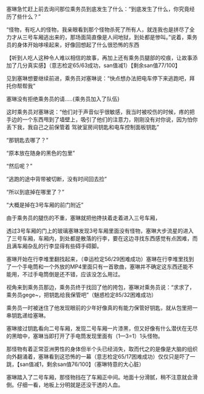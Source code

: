 塞琳急忙赶上前去询问那位乘务员到底发生了什么：“到底发生了什么，你究竟经历了些什么？”

“怪物，有吃人的怪物，我亲眼看到那个怪物杀死了所有人，就连我也是拼尽了全力才从三号车厢逃出来的，那场面简直像是人间地狱，到处都是惨叫。”说着，乘务员的身体开始哆嗦起来，好像回想起了什么很恐怖的东西

【听到人吃人这种令人难以相信的故事，再加上还有乘务员腿部的咬痕，让故事添加了几分真实感】（意志检定65/63成功，san值减1）【剩余san值77/100】

见到塞琳想要继续前进，乘务员对塞琳说：“快点想办法把电车停下来逃跑吧，拜托你帮帮我”

塞琳没有拒绝乘务员的请.....{乘务员加入了队伍}

这时乘务员对塞琳说：“他们对于声音似乎很敏感，我当时被咬伤的时候，疼的把手边的一个东西甩到了墙壁上，吸引了他们的注意力，刚刚没有对你说，因为怕你丢下我，我自己之前保管着 驾驶室房间钥匙和电车控制面板钥匙”

“那钥匙去哪了？”

“原本放在随身的黑色的包里”

“然后呢？”

“逃跑的途中背带被切断，没有时间回去捡”

“所以到底掉在哪里了？”

“大概是掉在3号车厢的前门附近”

由于乘务员的腿伤的不重，塞琳就把他搀扶着走着进入三号车厢，

透过3号车厢的门上的玻璃塞琳发现3号车厢里面没有怪物，塞琳大步流星的进入了三号车厢，车厢内，到处都是散落的行李，要在这边寻找东西感觉有点困难，而且满车厢杂乱的行李显得有些碍手碍脚。

塞琳开始在行李堆里翻找起来，（幸运检定56/29困难成功）塞琳在行李堆里找到了一个手电筒和一个外放的MP4里面只有一首歌曲，塞琳并不确定这东西还能不能用，不过手电筒倒是还不错，应该没怎么用过。

视角来到乘务员那边，乘务员终于找回了他的挎包，塞琳对乘务员说：“求求了，乘务员gege~，把钥匙给我保管吧”（魅惑检定85/32困难成功）

乘务员一时被迷住了他发现眼前的少年好像真的有能力保管好钥匙，就从包里把一串钥匙递给塞琳。

塞琳接过钥匙看向二号车厢，发现二号车厢一片漆黑，但又好像有什么潜伏在无尽的黑暗中，塞琳当即打开了手电筒发现里面有（1—3=1）1头怪物。

那怪物有着正常亚洲男性的身体但半个头已经消失，取而代之的是像是大脑的组织向外翻涌着，塞琳看到这恐怖的一幕（意志检定65/17困难成功）仅仅只是吓了一跳，【san值减1，剩余san值76/100】（塞琳特意的大心脏）

塞琳踏入了二号车厢，那怪物挡在了车厢正中间。地面十分滑腻，稍不注意就会滑倒。仔细一看，地板上分明就是还没干透的人血。
